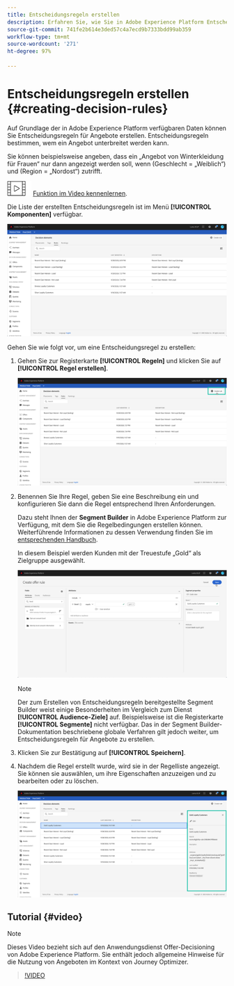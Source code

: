 ```yaml
---
title: Entscheidungsregeln erstellen
description: Erfahren Sie, wie Sie in Adobe Experience Platform Entscheidungsregeln erstellen.
source-git-commit: 741fe2b614e3ded57c4a7ecd9b7333bdd99ab359
workflow-type: tm+mt
source-wordcount: '271'
ht-degree: 97%

---
```


# Entscheidungsregeln erstellen {#creating-decision-rules}

Auf Grundlage der in Adobe Experience Platform verfügbaren Daten können Sie Entscheidungsregeln für Angebote erstellen. Entscheidungsregeln bestimmen, wem ein Angebot unterbreitet werden kann.

Sie können beispielsweise angeben, dass ein „Angebot von Winterkleidung für Frauen“ nur dann angezeigt werden soll, wenn (Geschlecht = „Weiblich“) und (Region = „Nordost“) zutrifft.

![](../../assets/do-not-localize/how-to-video.png) [Funktion im Video kennenlernen](#video).

Die Liste der erstellten Entscheidungsregeln ist im Menü **[!UICONTROL Komponenten]** verfügbar.

![](../../assets/decision_rules_list.png)

Gehen Sie wie folgt vor, um eine Entscheidungsregel zu erstellen:

1. Gehen Sie zur Registerkarte **[!UICONTROL Regeln]** und klicken Sie auf **[!UICONTROL Regel erstellen]**.

   ![](../../assets/offers_decision_rule_creation.png)

1. Benennen Sie Ihre Regel, geben Sie eine Beschreibung ein und konfigurieren Sie dann die Regel entsprechend Ihren Anforderungen.

   Dazu steht Ihnen der **Segment Builder** in Adobe Experience Platform zur Verfügung, mit dem Sie die Regelbedingungen erstellen können. Weiterführende Informationen zu dessen Verwendung finden Sie im [entsprechenden Handbuch](https://experienceleague.adobe.com/docs/experience-platform/segmentation/ui/segment-builder.html).

   In diesem Beispiel werden Kunden mit der Treuestufe „Gold“ als Zielgruppe ausgewählt.

   ![](../../assets/offers_decision_rule_creation_segment.png)

   >[!NOTE]
   >
   >Der zum Erstellen von Entscheidungsregeln bereitgestellte Segment Builder weist einige Besonderheiten im Vergleich zum Dienst **[!UICONTROL Audience-Ziele]** auf. Beispielsweise ist die Registerkarte **[!UICONTROL Segmente]** nicht verfügbar. Das in der Segment Builder-Dokumentation beschriebene globale Verfahren gilt jedoch weiter, um Entscheidungsregeln für Angebote zu erstellen.

1. Klicken Sie zur Bestätigung auf **[!UICONTROL Speichern]**.

1. Nachdem die Regel erstellt wurde, wird sie in der Regelliste angezeigt. Sie können sie auswählen, um ihre Eigenschaften anzuzeigen und zu bearbeiten oder zu löschen.

   ![](../../assets/rule_created.png)

## Tutorial {#video}

>[!NOTE]
>
>Dieses Video bezieht sich auf den Anwendungsdienst Offer-Decisioning von Adobe Experience Platform. Sie enthält jedoch allgemeine Hinweise für die Nutzung von Angeboten im Kontext von Journey Optimizer.

>[!VIDEO](https://video.tv.adobe.com/v/329373?quality=12)
